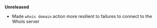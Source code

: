 **Unreleased**
* Made `whois domain` action more resilient to failures to connect to the WhoIs server
